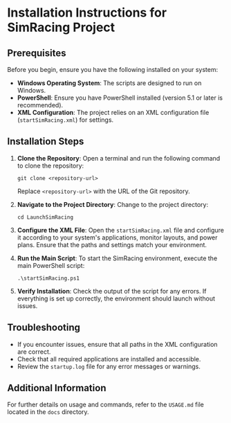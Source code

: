 # Installation Instructions for SimRacing Project

## Prerequisites

Before you begin, ensure you have the following installed on your system:

- **Windows Operating System**: The scripts are designed to run on Windows.
- **PowerShell**: Ensure you have PowerShell installed (version 5.1 or later is recommended).
- **XML Configuration**: The project relies on an XML configuration file (`startSimRacing.xml`) for settings.

## Installation Steps

1. **Clone the Repository**:
   Open a terminal and run the following command to clone the repository:
   ```
   git clone <repository-url>
   ```
   Replace `<repository-url>` with the URL of the Git repository.

2. **Navigate to the Project Directory**:
   Change to the project directory:
   ```
   cd LaunchSimRacing
   ```

3. **Configure the XML File**:
   Open the `startSimRacing.xml` file and configure it according to your system's applications, monitor layouts, and power plans. Ensure that the paths and settings match your environment.

4. **Run the Main Script**:
   To start the SimRacing environment, execute the main PowerShell script:
   ```
   .\startSimRacing.ps1
   ```

5. **Verify Installation**:
   Check the output of the script for any errors. If everything is set up correctly, the environment should launch without issues.

## Troubleshooting

- If you encounter issues, ensure that all paths in the XML configuration are correct.
- Check that all required applications are installed and accessible.
- Review the `startup.log` file for any error messages or warnings.

## Additional Information

For further details on usage and commands, refer to the `USAGE.md` file located in the `docs` directory.
